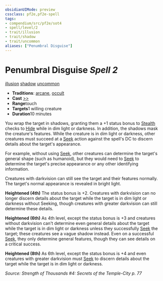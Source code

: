 ```yaml
---
obsidianUIMode: preview
cssclass: pf2e,pf2e-spell
tags:
- compendium/src/pf2e/sot4
- spell/level/2
- trait/illusion
- trait/shadow
- trait/uncommon
aliases: ["Penumbral Disguise"]
---
```

# Penumbral Disguise *Spell 2*   
[illusion](../../Rules/traits/illusion.md)  [shadow](../../Rules/traits/shadow.md)  [uncommon](../../Rules/traits/uncommon.md)  

- **Traditions**: [arcane](../../Rules/traits/arcane.md), [occult](../../Rules/traits/occult.md)
- **Cast** [>>](../../Rules/core-rulebook/chapter-9-playing-the-game.md#Actions "Two-Action") 
- **Range**touch
- **Targets**1 willing creature
- **Duration**10 minutes

You wrap the target in shadows, granting them a +1 status bonus to [Stealth](../skills.md#Stealth) checks to [Hide](../../Rules/actions/hide.md) while in dim light or darkness. In addition, the shadows mask the creature's features. While the creature is in dim light or darkness, other creatures must succeed at a [Seek](../../Rules/actions/seek.md) action against the spell's DC to discern details about the target's appearance.

For example, without using [Seek](../../Rules/actions/seek.md), other creatures can determine the target's general shape (such as humanoid), but they would need to [Seek](../../Rules/actions/seek.md) to determine the target's precise appearance or any other identifying information.

Creatures with darkvision can still see the target and their features normally. The target's normal appearance is revealed in bright light.

**Heightened (4th)** The status bonus is +2. Creatures with darkvision can no longer discern details about the target while the target is in dim light or darkness without Seeking, though creatures with greater darkvision can still determine these details.

**Heightened (6th)** As 4th level, except the status bonus is +3 and creatures without darkvision can't determine even general details about the target while the target is in dim light or darkness unless they successfully [Seek](../../Rules/actions/seek.md) the target; these creatures see a vague shadow instead. Even on a successful [Seek](../../Rules/actions/seek.md), they only determine general features, though they can see details on a critical success.

**Heightened (8th)** As 6th level, except the status bonus is +4 and even creatures with greater darkvision must [Seek](../../Rules/actions/seek.md) to discern details about the target while the target is in dim light or darkness.

*Source: Strength of Thousands #4: Secrets of the Temple-City p. 77*